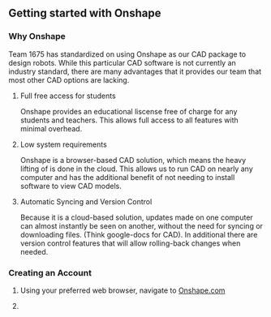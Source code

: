 ## Getting started with Onshape

### Why Onshape
Team 1675 has standardized on using Onshape as our CAD package to design robots. While this particular CAD software is not currently an industry standard, there are many advantages that it provides our team that most other CAD options are lacking.

1. Full free access for students

    Onshape provides an educational liscense free of charge for any students and teachers. This allows full access to all features with minimal overhead.

2. Low system requirements

    Onshape is a browser-based CAD solution, which means the heavy lifting of is done in the cloud. This allows us to run CAD on nearly any computer and has the additional benefit of not needing to install software to view CAD models.

3. Automatic Syncing and Version Control

    Because it is a cloud-based solution, updates made on one computer can almost instantly be seen on another, without the need for syncing or downloading files. (Think google-docs for CAD). In additional there are version control features that will allow rolling-back changes when needed.

### Creating an Account

1. Using your preferred web browser, navigate to [Onshape.com](https://pages.github.com/)

2. 